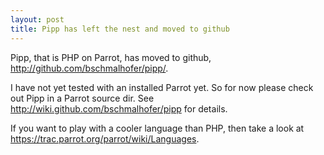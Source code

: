 ```yaml
---
layout: post
title: Pipp has left the nest and moved to github
---
```


Pipp, that is PHP on Parrot, has moved to github, <a href="http://github.com/bschmalhofer/pipp/" rel="nofollow">http://github.com/bschmalhofer/pipp/</a>.

I have not yet tested with an installed Parrot yet. So for now please check out Pipp in a Parrot source dir. See <a href="http://wiki.github.com/bschmalhofer/pipp" rel="nofollow">http://wiki.github.com/bschmalhofer/pipp</a> for details.

If you want to play with a cooler language than PHP, then take a look at <a href="https://trac.parrot.org/parrot/wiki/Languages" rel="nofollow">https://trac.parrot.org/parrot/wiki/Languages</a>.

